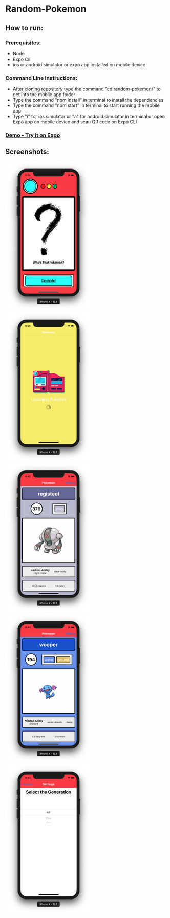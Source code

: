 # Random-Pokemon

## How to run:

### Prerequisites:

- Node
- Expo Cli
- ios or android simulator or expo app installed on mobile device

### Command Line Instructions:

- After cloning repository type the command "cd random-pokemon/" to get into the mobile app folder
- Type the command "npm install" in terminal to install the dependencies
- Type the command "npm start" in terminal to start running the mobile app
- Type "i" for ios simulator or "a" for android simulator in terminal or open Expo app on mobile device and scan QR code on Expo CLI

### [Demo - Try it on Expo](https://expo.io/@niszeto/random-pokemon)

## Screenshots:

<div style={{display: flex; flex-direction: row}}>
  <img src="./screenshots/start.png" width="270" />
  <img src="./screenshots/loading.png" width="270" />
  <img src="./screenshots/exampleone.png" width="270" />
  <img src="./screenshots/exampletwo.png" width="270" />
  <img src="./screenshots/settings.png" width="270" />
</div>
